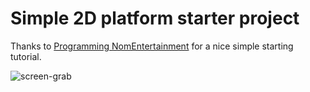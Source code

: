 # Simple 2D platform starter project

Thanks to [Programming NomEntertainment](https://youtu.be/5_adbtAS5Xs?list=PL1Tt7tCcPAWLaU3rPUFhN5LVBHUHCPkkA) for a nice simple starting tutorial.

![screen-grab](https://cloud.githubusercontent.com/assets/4499581/22617916/d6c61f12-eac7-11e6-8ad0-9a16f99dac75.png)
